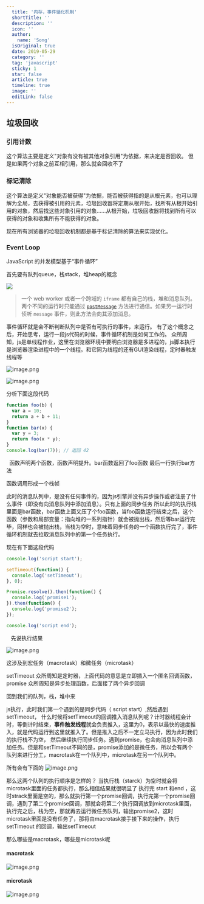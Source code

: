 ```yaml
---
  title: '内存，事件循化机制'
  shortTitle: ''
  description: ''
  icon: ''
  author:
    name: 'Song'
  isOriginal: true
  date: 2019-05-29
  category: ''
  tag: 'javascript'
  sticky: 1
  star: false
  article: true
  timeline: true
  image: ''
  editLink: false
---
```


  ## 垃圾回收
### 引用计数
这个算法主要是定义"对象有没有被其他对象引用"为依据，来决定是否回收。
但是如果两个对象之前互相引用，那么就会回收不了

### 标记清除
这个算法是定义"对象能否被获得"为依据，能否被获得指的是从根元素，也可以理解为全局，去获得被引用的元素，垃圾回收器将定期从根开始，找所有从根开始引用的对象，然后找这些对象引用的对象……从根开始，垃圾回收器将找到所有可以获得的对象和收集所有不能获得的对象。

现在所有浏览器的垃圾回收机制都是基于标记清除的算法来实现优化。

### Event Loop
JavaScript 的并发模型基于“事件循环”

首先要有队列queue，栈stack，堆heap的概念

![](https://cdn.nlark.com/yuque/0/2019/svg/297368/1558924186766-88436107-7963-4a90-8ea8-a01f3cf988b1.svg#align=left&display=inline&height=270&originHeight=270&originWidth=294&status=done&width=294)

> 一个 web worker 或者一个跨域的 `iframe` 都有自己的栈，堆和消息队列。两个不同的运行时只能通过 [`postMessage`](https://developer.mozilla.org/zh-CN/docs/Web/API/Window/postMessage) 方法进行通信。如果另一运行时侦听 `message` 事件，则此方法会向其添加消息。 


事件循环就是会不断判断队列中是否有可执行的事件，来运行。
有了这个概念之后，开始思考，运行一段js代码的时候，事件循环机制是如何工作的。
众所周知，js是单线程作业，这里在浏览器环境中要明白浏览器是多进程的，js脚本执行是浏览器渲染进程中的一个线程。和它同为线程的还有GUI渲染线程，定时器触发线程等

![image.png](https://cdn.nlark.com/yuque/0/2019/png/297368/1558946584182-57e7ce52-1c84-4d42-b722-42063d59dc8a.png#align=left&display=inline&height=125&name=image.png&originHeight=125&originWidth=644&size=14418&status=done&width=644)

![image.png](https://cdn.nlark.com/yuque/0/2019/png/297368/1558947011843-960e8536-6e22-4300-88fc-9c6218d24033.png#align=left&display=inline&height=447&name=image.png&originHeight=447&originWidth=221&size=43107&status=done&width=221)

分析下面这段代码

```javascript
function foo(b) {
  var a = 10;
  return a + b + 11;
}
function bar(x) {
  var y = 3;
  return foo(x * y);
}
console.log(bar(7)); // 返回 42
```
 
函数声明两个函数，函数声明提升。bar函数返回了foo函数
最后一行执行bar方法

函数调用形成一个栈帧

此时的消息队列中，是没有任何事件的，因为js引擎并没有异步操作或者注册了什么事件（即没有向消息队列中添加消息）。只有上面的同步任务
所以此时的执行栈里面是bar函数，bar函数上面又压了个foo函数，当foo函数运行结束之后，这个函数（参数和局部变量：指向堆的一系列指针）就会被抛出栈，然后等bar运行完毕，同样也会被抛出栈，当栈为空时，意味着同步任务的一个函数执行完了，事件循环机制就去拉取消息队列中的第一个任务执行。

现在有下面这段代码

```javascript
console.log('script start');

setTimeout(function() {
  console.log('setTimeout');
}, 0);

Promise.resolve().then(function() {
  console.log('promise1');
}).then(function() {
  console.log('promise2');
});

console.log('script end');
```
  
先说执行结果

![image.png](https://cdn.nlark.com/yuque/0/2019/png/297368/1558949568434-7c66239b-a30b-482a-8eb1-3f3f14ef2d7d.png#align=left&display=inline&height=124&name=image.png&originHeight=124&originWidth=157&size=3526&status=done&width=157)

这涉及到宏任务（macrotask）和微任务（microtask）

setTimeout 众所周知是定时器，上面代码的意思是立即插入一个匿名回调函数，
promise 众所周知是异步处理函数，后面接了两个异步回调

回到我们的队列，栈，堆中来

js执行，此时我们第一个遇到的是同步代码（ script start）,然后遇到setTimeout，
什么时候将setTimeout的回调推入消息队列呢？计时器线程会计时，等倒计时结束，**事件触发线程**就会负责推入，这里为0，表示以最快的速度推入，就是代码运行到这里就推入了。但是推入之后不一定立马执行，因为此时我们的执行栈不为空，
然后继续执行同步任务。遇到promise，也会向消息队列中添加任务。但是和setTimeout不同的是，promise添加的是微任务，所以会有两个队列来进行分工，macrotask在一个队列中，microtask在另一个队列中。

所有会有下面的
![image.png](https://cdn.nlark.com/yuque/0/2019/png/297368/1558950918438-3cfbb34f-5b61-4f8f-8672-1d2f9e9187ec.png#align=left&display=inline&height=515&name=image.png&originHeight=515&originWidth=728&size=20185&status=done&width=728)

那么这两个队列的执行顺序是怎样的？
当执行栈（starck）为空时就会将microtask里面的任务都执行，那么相信结果就很明显了
执行完 start 和end ，这时strack里面是空的，那么就执行第一个promise回调，执行完第一个promise回调，遇到了第二个promise回调，那就会将第二个执行回调放到microtask里面，执行完之后，栈为空，那就再去运行微任务队列，输出promise2，这时microtask里面是没有任务了，那将由macrotask接手接下来的操作，执行setTimeout
的回调，输出setTimeout

那么哪些是macrotask，哪些是microtask呢

#### macrotask
![image.png](https://cdn.nlark.com/yuque/0/2019/png/297368/1559006520108-f7d173c5-0684-4689-bfe5-f214fdd7f97e.png#align=left&display=inline&height=179&name=image.png&originHeight=179&originWidth=384&size=7532&status=done&width=384)
#### microtask

![image.png](https://cdn.nlark.com/yuque/0/2019/png/297368/1559006540001-43a2cf9a-3a9a-42be-8c1c-06dca67e1286.png#align=left&display=inline&height=194&name=image.png&originHeight=194&originWidth=779&size=21387&status=done&width=779)
